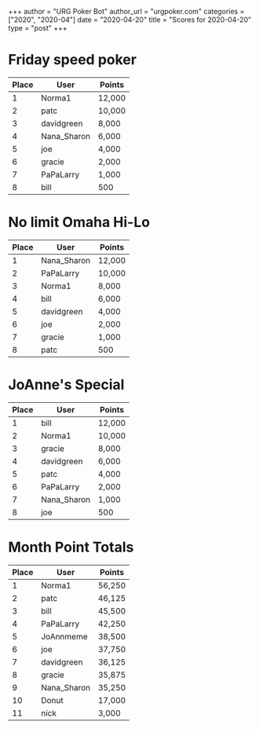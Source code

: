 +++
author = "URG Poker Bot"
author_url = "urgpoker.com"
categories = ["2020", "2020-04"]
date = "2020-04-20"
title = "Scores for 2020-04-20"
type = "post"
+++
# Friday speed poker

| Place | User | Points |
|-------|------|--------|
| 1 | Norma1 | 12,000 |
| 2 | patc | 10,000 |
| 3 | davidgreen | 8,000 |
| 4 | Nana_Sharon | 6,000 |
| 5 | joe | 4,000 |
| 6 | gracie | 2,000 |
| 7 | PaPaLarry | 1,000 |
| 8 | bill | 500 |

# No limit Omaha Hi-Lo

| Place | User | Points |
|-------|------|--------|
| 1 | Nana_Sharon | 12,000 |
| 2 | PaPaLarry | 10,000 |
| 3 | Norma1 | 8,000 |
| 4 | bill | 6,000 |
| 5 | davidgreen | 4,000 |
| 6 | joe | 2,000 |
| 7 | gracie | 1,000 |
| 8 | patc | 500 |

# JoAnne's Special

| Place | User | Points |
|-------|------|--------|
| 1 | bill | 12,000 |
| 2 | Norma1 | 10,000 |
| 3 | gracie | 8,000 |
| 4 | davidgreen | 6,000 |
| 5 | patc | 4,000 |
| 6 | PaPaLarry | 2,000 |
| 7 | Nana_Sharon | 1,000 |
| 8 | joe | 500 |

# Month Point Totals

| Place | User | Points |
|-------|------|--------|
| 1 | Norma1 | 56,250 |
| 2 | patc | 46,125 |
| 3 | bill | 45,500 |
| 4 | PaPaLarry | 42,250 |
| 5 | JoAnnmeme | 38,500 |
| 6 | joe | 37,750 |
| 7 | davidgreen | 36,125 |
| 8 | gracie | 35,875 |
| 9 | Nana_Sharon | 35,250 |
| 10 | Donut | 17,000 |
| 11 | nick | 3,000 |
